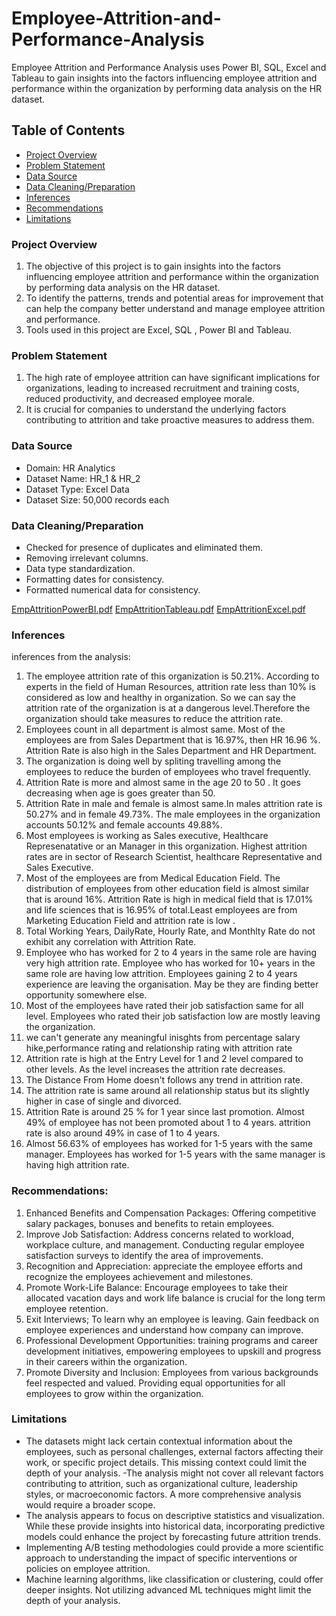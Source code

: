 # Employee-Attrition-and-Performance-Analysis
Employee Attrition and Performance Analysis uses Power BI, SQL, Excel and Tableau to gain insights into the factors influencing employee attrition and performance within the organization by performing data analysis on the HR dataset. 

## Table of Contents
- [Project Overview](#project-overview)
- [Problem Statement](#problem-statement)
- [Data Source](#data-source)
- [Data Cleaning/Preparation](#data-cleaningpreparation)
- [Inferences](#inferences)
- [Recommendations](#recommendations)
- [Limitations](#limitations)
  
### Project Overview
1. The objective of this project is to gain insights into the factors influencing employee attrition and performance within the
organization by performing data analysis on the HR dataset.
2. To identify the patterns, trends and potential areas for improvement that can help the company better understand and manage
employee attrition and performance.
3. Tools used in this project are Excel, SQL , Power BI and Tableau.

### Problem Statement
1. The high rate of employee attrition can have significant implications for organizations, leading to increased recruitment and training
costs, reduced productivity, and decreased employee morale.
2. It is crucial for companies to understand the underlying factors contributing to attrition and take proactive measures to address
them.

### Data Source
- Domain:
HR Analytics
- Dataset Name: 
HR_1 & HR_2
- Dataset Type: 
Excel Data
- Dataset Size: 
50,000 records each

### Data Cleaning/Preparation

- Checked for presence of duplicates and eliminated them.
- Removing irrelevant columns.
- Data type standardization.
- Formatting dates for consistency.
- Formatted numerical data for consistency.

[EmpAttritionPowerBI.pdf](https://github.com/rohanyg/Employee-Attrition-and-Performance-Analysis/files/13219898/EmpAttritionPowerBI.pdf)
[EmpAttritionTableau.pdf](https://github.com/rohanyg/Employee-Attrition-and-Performance-Analysis/files/13219905/EmpAttritionTableau.pdf)
[EmpAttritionExcel.pdf](https://github.com/rohanyg/Employee-Attrition-and-Performance-Analysis/files/13219913/EmpAttritionExcel.pdf)


### Inferences
inferences from the analysis:
1. The employee attrition rate of this organization is 50.21%. According to experts in the field of Human Resources, attrition rate less than 10%  is considered as low and healthy in organization.
So we can say the attrition rate of the organization is at a dangerous level.Therefore the organization should take measures to reduce the attrition rate.
2. Employees count in all department is almost same. Most of the employees are from Sales Department that is 16.97%, then HR 16.96 %. Attrition Rate is also high in the Sales Department and HR Department.
3. The organization is doing well by spliting travelling among the employees to reduce the burden of employees who travel frequently.
4. Attrition Rate is more and almost same in the age 20 to 50 . It goes decreasing when age is goes greater than 50.
5. Attrition Rate in male and female is almost same.In males attrition rate  is 50.27% and in female  49.73%.
The male employees in the organization accounts 50.12% and female accounts 49.88%. 
6. Most employees is working as Sales executive, Healthcare Represenatative or an Manager in this organization. Highest attrition rates are in sector of Research Scientist, healthcare Representative and Sales Executive. 
7. Most of the employees are from Medical Education Field. The distribution of employees from other education field is almost similar that is around 16%. Attrition Rate is high in medical field that is 17.01% and life sciences that is 16.95% of total.Least employees are from Marketing Education Field and attrition rate is low .
8. Total Working Years, DailyRate, Hourly Rate, and Monthlty Rate do not exhibit any correlation with Attrition Rate. 
9. Employee who has worked for 2 to 4 years in the same role are having very high attrition rate. Employee who has worked for 10+ years in the same role are having low attrition. Employees gaining 2 to 4 years experience are leaving the organisation. May be they are finding better opportunity somewhere else.
10. Most of the employees have rated their job satisfaction same for all level. Employees who rated their job satisfaction low are mostly leaving the organization.
11. we can't generate any meaningful inisghts from percentage salary hike,performance rating and relationship rating with attrition rate
12. Attrition rate is high at the Entry Level for 1 and 2 level compared to other levels. As the level increases the attrition rate decreases.
13. The Distance From Home doesn't follows any trend in attrition rate.
14. The attrition rate is same around all relationship status but its slightly higher in case of single and divorced.
15. Attrition Rate is around 25 % for 1 year since last promotion. Almost 49% of employee has not been promoted about 1 to 4 years. attrition rate is also around 49% in case of 1 to 4 years.
16. Almost 56.63% of employees has worked for 1-5 years with the same manager. Employees has worked for 1-5 years with the same manager is having high attrition rate.

### Recommendations:
1. Enhanced Benefits and Compensation Packages: Offering competitive salary packages, bonuses and benefits to retain employees.
2. Improve Job Satisfaction: Address concerns related to workload, workplace culture, and management. Conducting regular employee satisfaction surveys to identify the area of improvements.
3. Recognition and Appreciation:  appreciate the employee efforts and recognize the employees achievement and milestones.
4. Promote Work-Life Balance: Encourage employees to take their allocated vacation days and work life balance is crucial for the long term employee retention.
5. Exit Interviews; To learn why an employee is leaving. Gain feedback on employee experiences and understand how company can improve.
6. Professional Development Opportunities: training programs and career development initiatives, empowering employees to upskill and progress in their careers within the organization.
7. Promote Diversity and Inclusion: Employees from various backgrounds feel respected and valued. Providing equal opportunities for all employees to grow within the organization.

### Limitations 
- The datasets might lack certain contextual information about the employees, such as personal challenges, external factors affecting their work, or specific project details. This missing context could limit the depth of your analysis.
-The analysis might not cover all relevant factors contributing to attrition, such as organizational culture, leadership styles, or macroeconomic factors. A more comprehensive analysis would require a broader scope.
- The analysis appears to focus on descriptive statistics and visualization. While these provide insights into historical data, incorporating predictive models could enhance the project by forecasting future attrition trends.
- Implementing A/B testing methodologies could provide a more scientific approach to understanding the impact of specific interventions or policies on employee attrition.
- Machine learning algorithms, like classification or clustering, could offer deeper insights. Not utilizing advanced ML techniques might limit the depth of your analysis.

